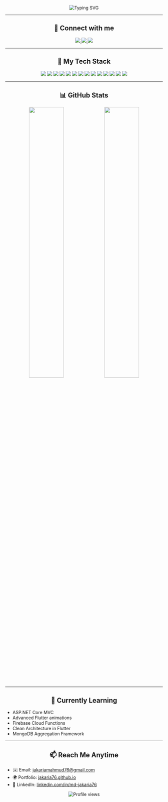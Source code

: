 <!-- Profile Banner -->
<p align="center">
  <img src="https://readme-typing-svg.herokuapp.com?font=Fira+Code&size=28&pause=1000&color=00BFFF&center=true&vCenter=true&width=900&lines=Hi+there!+I'm+Md.+Jakaria+%F0%9F%91%8B;Flutter+Developer+%F0%9F%93%B1;MERN+Stack+Developer+%F0%9F%92%BB;ASP.NET+Learner+%F0%9F%92%BB;Tech+Lover+%F0%9F%94%A5;Welcome+to+my+GitHub+profile+!+%F0%9F%8C%90" alt="Typing SVG" />
</p>

---

<h2 align="center">🔗 Connect with me</h2>

<p align="center">
  <a href="https://www.linkedin.com/in/md-jakaria76/" target="_blank">
    <img src="https://img.shields.io/badge/LinkedIn-%230077B5.svg?style=for-the-badge&logo=linkedin&logoColor=white" />
  </a>
  <a href="mailto:jakariamahmud76@gmail.com" target="_blank">
    <img src="https://img.shields.io/badge/Gmail-%23D14836.svg?style=for-the-badge&logo=gmail&logoColor=white" />
  </a>
  <a href="https://jakaria76.github.io" target="_blank">
    <img src="https://img.shields.io/badge/Portfolio-%23000000.svg?style=for-the-badge&logo=firefox&logoColor=white" />
  </a>
</p>

---

<h2 align="center">🚀 My Tech Stack</h2>

<p align="center">
  <!-- Mobile App -->
  <img src="https://img.shields.io/badge/Flutter-02569B?style=for-the-badge&logo=flutter&logoColor=white" />
  <img src="https://img.shields.io/badge/Dart-0175C2?style=for-the-badge&logo=dart&logoColor=white" />

  <!-- Frontend -->
  <img src="https://img.shields.io/badge/React-61DAFB?style=for-the-badge&logo=react&logoColor=black" />
  <img src="https://img.shields.io/badge/HTML5-E34F26?style=for-the-badge&logo=html5&logoColor=white" />
  <img src="https://img.shields.io/badge/CSS3-1572B6?style=for-the-badge&logo=css3&logoColor=white" />
  <img src="https://img.shields.io/badge/Tailwind_CSS-38B2AC?style=for-the-badge&logo=tailwind-css&logoColor=white" />

  <!-- Backend -->
  <img src="https://img.shields.io/badge/Node.js-339933?style=for-the-badge&logo=node.js&logoColor=white" />
  <img src="https://img.shields.io/badge/Express.js-000000?style=for-the-badge&logo=express&logoColor=white" />
  <img src="https://img.shields.io/badge/Laravel-F55247?style=for-the-badge&logo=laravel&logoColor=white" />
  <img src="https://img.shields.io/badge/ASP.NET-512BD4?style=for-the-badge&logo=.net&logoColor=white" />

  <!-- Database & Others -->
  <img src="https://img.shields.io/badge/MongoDB-4EA94B?style=for-the-badge&logo=mongodb&logoColor=white" />
  <img src="https://img.shields.io/badge/MySQL-00758F?style=for-the-badge&logo=mysql&logoColor=white" />
  <img src="https://img.shields.io/badge/Firebase-FFCA28?style=for-the-badge&logo=firebase&logoColor=black" />
  <img src="https://img.shields.io/badge/Git-F05032?style=for-the-badge&logo=git&logoColor=white" />
</p>

---

<h2 align="center">📊 GitHub Stats</h2>

<p align="center">
  <img src="https://github-readme-stats.vercel.app/api?username=jakaria76&show_icons=true&theme=tokyonight&hide_border=true&border_radius=10" width="47%" />
  <img src="https://github-readme-streak-stats.herokuapp.com?user=jakaria76&theme=tokyonight&hide_border=true&border_radius=10" width="47%" />
</p>

---

<h2 align="center">🧠 Currently Learning</h2>

- ASP.NET Core MVC  
- Advanced Flutter animations  
- Firebase Cloud Functions  
- Clean Architecture in Flutter  
- MongoDB Aggregation Framework  

---

<h2 align="center">📫 Reach Me Anytime</h2>

- ✉️ Email: [jakariamahmud76@gmail.com](mailto:jakariamahmud76@gmail.com)  
- 🌍 Portfolio: [jakaria76.github.io](https://jakaria76.github.io)  
- 💬 LinkedIn: [linkedin.com/in/md-jakaria76](https://www.linkedin.com/in/md-jakaria76/)



<p align="center">
  <img src="https://komarev.com/ghpvc/?username=jakaria76&label=Profile+views&color=blue&style=flat" alt="Profile views" />
</p>
